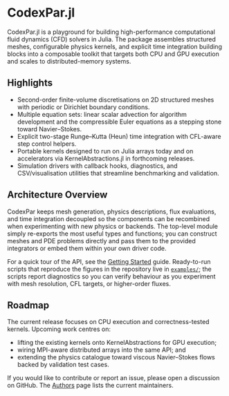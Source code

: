 # CodexPar.jl

CodexPar.jl is a playground for building high-performance computational fluid
dynamics (CFD) solvers in Julia. The package assembles structured meshes,
configurable physics kernels, and explicit time integration building blocks into
a composable toolkit that targets both CPU and GPU execution and scales to
distributed-memory systems.

## Highlights

- Second-order finite-volume discretisations on 2D structured meshes with
  periodic or Dirichlet boundary conditions.
- Multiple equation sets: linear scalar advection for algorithm development and
  the compressible Euler equations as a stepping stone toward Navier–Stokes.
- Explicit two-stage Runge–Kutta (Heun) time integration with CFL-aware step
  control helpers.
- Portable kernels designed to run on Julia arrays today and on accelerators via
  KernelAbstractions.jl in forthcoming releases.
- Simulation drivers with callback hooks, diagnostics, and CSV/visualisation
  utilities that streamline benchmarking and validation.

## Architecture Overview

CodexPar keeps mesh generation, physics descriptions, flux evaluations, and time
integration decoupled so the components can be recombined when experimenting
with new physics or backends. The top-level module simply re-exports the most
useful types and functions; you can construct meshes and PDE problems directly
and pass them to the provided integrators or embed them within your own driver
code.

For a quick tour of the API, see the [Getting Started](getting-started.md)
guide. Ready-to-run scripts that reproduce the figures in the repository live in
[`examples/`](examples.md); the scripts report diagnostics so you can verify
behaviour as you experiment with mesh resolution, CFL targets, or higher-order
fluxes.

## Roadmap

The current release focuses on CPU execution and correctness-tested kernels.
Upcoming work centres on:

- lifting the existing kernels onto KernelAbstractions for GPU execution;
- wiring MPI-aware distributed arrays into the same API; and
- extending the physics catalogue toward viscous Navier–Stokes flows backed by
  validation test cases.

If you would like to contribute or report an issue, please open a discussion on
GitHub. The [Authors](authors.md) page lists the current maintainers.
